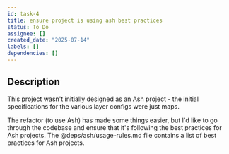 ```yaml
---
id: task-4
title: ensure project is using ash best practices
status: To Do
assignee: []
created_date: "2025-07-14"
labels: []
dependencies: []
---
```


## Description

This project wasn't initially designed as an Ash project - the initial
specifications for the various layer configs were just maps.

The refactor (to use Ash) has made some things easier, but I'd like to go
through the codebase and ensure that it's following the best practices for Ash
projects. The @deps/ash/usage-rules.md file contains a list of best practices
for Ash projects.
